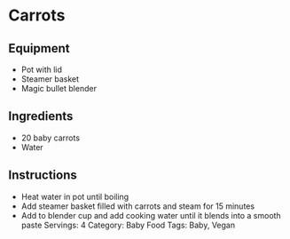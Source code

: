 # Carrots
## Equipment
- Pot with lid
- Steamer basket
- Magic bullet blender
## Ingredients
- 20 baby carrots
- Water
## Instructions
- Heat water in pot until boiling
- Add steamer basket filled with carrots and steam for 15 minutes
- Add to blender cup and add cooking water until it blends into a smooth paste
Servings: 4
Category: Baby Food
Tags: Baby, Vegan
